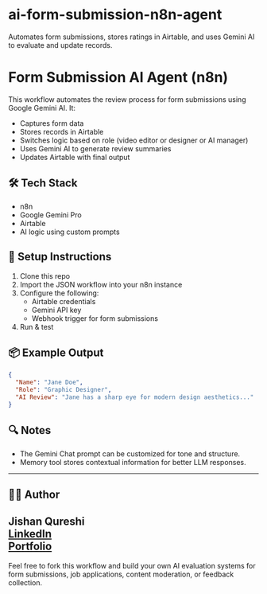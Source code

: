 # ai-form-submission-n8n-agent
Automates form submissions, stores ratings in Airtable, and uses Gemini AI to evaluate and update records.


# Form Submission AI Agent (n8n)

This workflow automates the review process for form submissions using Google Gemini AI. It:
- Captures form data
- Stores records in Airtable
- Switches logic based on role (video editor or designer or AI manager)
- Uses Gemini AI to generate review summaries
- Updates Airtable with final output

## 🛠 Tech Stack
- n8n
- Google Gemini Pro
- Airtable
- AI logic using custom prompts


## 🚀 Setup Instructions
1. Clone this repo
2. Import the JSON workflow into your n8n instance
3. Configure the following:
   - Airtable credentials
   - Gemini API key
   - Webhook trigger for form submissions
4. Run & test

## 📦 Example Output
```json
{
  "Name": "Jane Doe",
  "Role": "Graphic Designer",
  "AI Review": "Jane has a sharp eye for modern design aesthetics..."
}
```

## 🔍 Notes

- The Gemini Chat prompt can be customized for tone and structure.
- Memory tool stores contextual information for better LLM responses.

---

## 🧑‍💼 Author

**Jishan Qureshi**  
[LinkedIn](https://www.linkedin.com/in/jishan-qureshi-450117198/)  
[Portfolio](https://bento.me/jishan-qureshi7)
---

Feel free to fork this workflow and build your own AI evaluation systems for form submissions, job applications, content moderation, or feedback collection.
